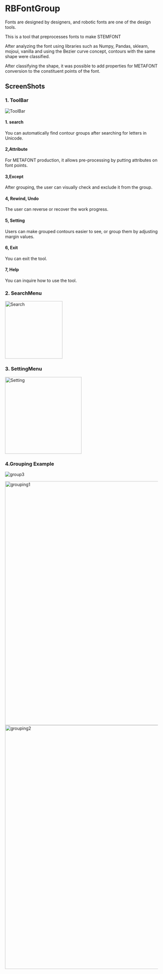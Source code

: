 # RBFontGroup
Fonts are designed by designers, and robotic fonts are one of the design tools.

This is a tool that preprocesses fonts to make STEMFONT

After analyzing the font using libraries such as Numpy, Pandas, sklearn, mojoui, vanilla and using the Bezier curve concept, contours with the same shape were classified.

After classifying the shape, it was possible to add properties for METAFONT conversion to the constituent points of the font.

## ScreenShots

### 1. ToolBar
![ToolBar](https://user-images.githubusercontent.com/51118441/91861371-b2b32580-eca7-11ea-8e66-5772ec8ca859.PNG)
#### 1. search
You can automatically find contour groups after searching for letters in Unicode.

#### 2,Attribute
For METAFONT production, it allows pre-processing by putting attributes on font points.

#### 3,Except
After grouping, the user can visually check and exclude it from the group.

#### 4, Rewind, Undo
The user can reverse or recover the work progress.

#### 5, Setting
Users can make grouped contours easier to see, or group them by adjusting margin values.

#### 6, Exit
You can exit the tool.

#### 7, Help
You can inquire how to use the tool.


### 2. SearchMenu
<img width="189" alt="Search" src="https://user-images.githubusercontent.com/51118441/91861815-366d1200-eca8-11ea-8dd5-577ce6b3b228.png">

### 3. SettingMenu
<img width="252" alt="Setting" src="https://user-images.githubusercontent.com/51118441/91861832-3a009900-eca8-11ea-83d6-75f5e6bd38d6.png">

### 4.Grouping Example 
![group3](https://user-images.githubusercontent.com/51118441/91861860-408f1080-eca8-11ea-898d-c43e3463772e.PNG)

<img width="800" alt="grouping1" src="https://user-images.githubusercontent.com/51118441/91861879-4553c480-eca8-11ea-8582-579bc52e6f4e.png">

<img width="800" alt="grouping2" src="https://user-images.githubusercontent.com/51118441/91861903-4ab10f00-eca8-11ea-95e9-0de2d9be077a.png">
